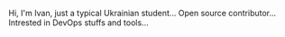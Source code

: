 Hi, I'm Ivan, just a typical Ukrainian student...
Open source contributor...
Intrested in DevOps stuffs and tools...
